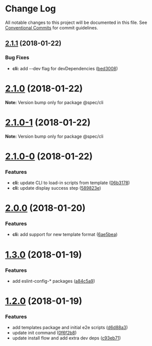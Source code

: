 # Change Log

All notable changes to this project will be documented in this file.
See [Conventional Commits](https://conventionalcommits.org) for commit guidelines.

<a name="2.1.1"></a>
## [2.1.1](https://github.com/joshblack/spec/tree/master/packages/spec-cli/compare/v2.1.0...v2.1.1) (2018-01-22)


### Bug Fixes

* **cli:** add --dev flag for devDependencies ([bed3008](https://github.com/joshblack/spec/tree/master/packages/spec-cli/commit/bed3008))




<a name="2.1.0"></a>
# [2.1.0](https://github.com/joshblack/spec/tree/master/packages/spec-cli/compare/v2.1.0-1...v2.1.0) (2018-01-22)




**Note:** Version bump only for package @spec/cli

<a name="2.1.0-1"></a>
# [2.1.0-1](https://github.com/joshblack/spec/tree/master/packages/spec-cli/compare/v2.1.0-0...v2.1.0-1) (2018-01-22)




**Note:** Version bump only for package @spec/cli

<a name="2.1.0-0"></a>
# [2.1.0-0](https://github.com/joshblack/spec/tree/master/packages/spec-cli/compare/v2.0.0...v2.1.0-0) (2018-01-22)


### Features

* **cli:** update CLI to load-in scripts from template ([06b3178](https://github.com/joshblack/spec/tree/master/packages/spec-cli/commit/06b3178))
* **cli:** update display success step ([589823e](https://github.com/joshblack/spec/tree/master/packages/spec-cli/commit/589823e))




<a name="2.0.0"></a>
# [2.0.0](https://github.com/joshblack/spec/tree/master/packages/spec-cli/compare/v1.3.1...v2.0.0) (2018-01-20)


### Features

* **cli:** add support for new template format ([6ae5bea](https://github.com/joshblack/spec/tree/master/packages/spec-cli/commit/6ae5bea))




<a name="1.3.0"></a>
# [1.3.0](https://github.com/joshblack/spec/tree/master/packages/spec-cli/compare/v1.2.0...v1.3.0) (2018-01-19)


### Features

* add eslint-config-* packages ([a84c5a9](https://github.com/joshblack/spec/tree/master/packages/spec-cli/commit/a84c5a9))




<a name="1.2.0"></a>
# [1.2.0](https://github.com/joshblack/spec/tree/master/packages/spec-cli/compare/v1.1.6...v1.2.0) (2018-01-19)


### Features

* add templates package and initial e2e scripts ([d6d88a3](https://github.com/joshblack/spec/tree/master/packages/spec-cli/commit/d6d88a3))
* update init command ([0f6f2b8](https://github.com/joshblack/spec/tree/master/packages/spec-cli/commit/0f6f2b8))
* update install flow and add extra dev deps ([c93eb71](https://github.com/joshblack/spec/tree/master/packages/spec-cli/commit/c93eb71))
